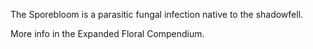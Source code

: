 The Sporebloom is a parasitic fungal infection native to the shadowfell. 

More info in the Expanded Floral Compendium.